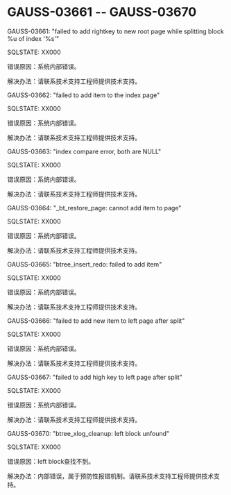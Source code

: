 # GAUSS-03661 -- GAUSS-03670

GAUSS-03661: "failed to add rightkey to new root page while splitting block %u of index '%s'"

SQLSTATE: XX000

错误原因：系统内部错误。

解决办法：请联系技术支持工程师提供技术支持。

GAUSS-03662: "failed to add item to the index page"

SQLSTATE: XX000

错误原因：系统内部错误。

解决办法：请联系技术支持工程师提供技术支持。

GAUSS-03663: "index compare error, both are NULL"

SQLSTATE: XX000

错误原因：系统内部错误。

解决办法：请联系技术支持工程师提供技术支持。

GAUSS-03664: "\_bt\_restore\_page: cannot add item to page"

SQLSTATE: XX000

错误原因：系统内部错误。

解决办法：请联系技术支持工程师提供技术支持。

GAUSS-03665: "btree\_insert\_redo: failed to add item"

SQLSTATE: XX000

错误原因：系统内部错误。

解决办法：请联系技术支持工程师提供技术支持。

GAUSS-03666: "failed to add new item to left page after split"

SQLSTATE: XX000

错误原因：系统内部错误。

解决办法：请联系技术支持工程师提供技术支持。

GAUSS-03667: "failed to add high key to left page after split"

SQLSTATE: XX000

错误原因：系统内部错误。

解决办法：请联系技术支持工程师提供技术支持。

GAUSS-03670: "btree\_xlog\_cleanup: left block unfound"

SQLSTATE: XX000

错误原因：left block查找不到。

解决办法：内部错误，属于预防性报错机制。请联系技术支持工程师提供技术支持。

